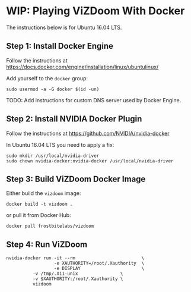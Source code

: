 # WIP: Playing ViZDoom With Docker

The instructions below is for Ubuntu 16.04 LTS.

## Step 1: Install Docker Engine

Follow the instructions at https://docs.docker.com/engine/installation/linux/ubuntulinux/

Add yourself to the `docker` group:

    sudo usermod -a -G docker $(id -un)

TODO: Add instructions for custom DNS server used by Docker Engine.

## Step 2: Install NVIDIA Docker Plugin

Follow the instructions at https://github.com/NVIDIA/nvidia-docker

In Ubuntu 16.04 LTS you need to apply a fix:

    sudo mkdir /usr/local/nvidia-driver
    sudo chown nvidia-docker:nvidia-docker /usr/local/nvidia-driver

## Step 3: Build ViZDoom Docker Image

Either build the `vizdoom` image:

    docker build -t vizdoom .

or pull it from Docker Hub:

    docker pull frostbitelabs/vizdoom

## Step 4: Run ViZDoom

    nvidia-docker run -it --rm                         \
                      -e XAUTHORITY=/root/.Xauthority  \
                      -e DISPLAY                       \
		      -v /tmp/.X11-unix                \
		      -v $XAUTHORITY:/root/.Xauthority \
		      vizdoom
